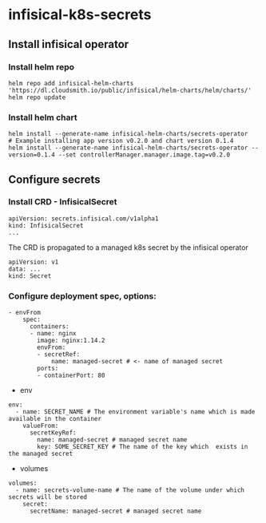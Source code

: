 # infisical-k8s-secrets

## Install infisical operator

### Install helm repo
```
helm repo add infisical-helm-charts 'https://dl.cloudsmith.io/public/infisical/helm-charts/helm/charts/' 
helm repo update
```

### Install helm chart
```
helm install --generate-name infisical-helm-charts/secrets-operator 
# Example installing app version v0.2.0 and chart version 0.1.4
helm install --generate-name infisical-helm-charts/secrets-operator --version=0.1.4 --set controllerManager.manager.image.tag=v0.2.0
```

## Configure secrets

### Install CRD - InfisicalSecret
```
apiVersion: secrets.infisical.com/v1alpha1
kind: InfisicalSecret
...
```

The CRD is propagated to a managed k8s secret by the infisical operator
```
apiVersion: v1
data: ...
kind: Secret
```

### Configure deployment spec, options:
```
- envFrom
    spec:
      containers:
      - name: nginx
        image: nginx:1.14.2
        envFrom:
        - secretRef:
            name: managed-secret # <- name of managed secret
        ports:
        - containerPort: 80
```
- env
```
env:
  - name: SECRET_NAME # The environment variable's name which is made available in the container
    valueFrom:
      secretKeyRef:
        name: managed-secret # managed secret name
        key: SOME_SECRET_KEY # The name of the key which  exists in the managed secret
```
- volumes
```
volumes:
  - name: secrets-volume-name # The name of the volume under which secrets will be stored
    secret:
      secretName: managed-secret # managed secret name
```




